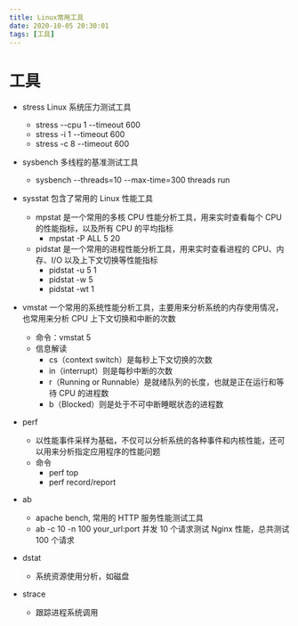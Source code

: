 ```yaml
---
title: Linux常用工具
date: 2020-10-05 20:30:01
tags: [工具]
---
```


# 工具

- stress Linux 系统压力测试工具

  - stress --cpu 1 --timeout 600
  - stress -i 1 --timeout 600
  - stress -c 8 --timeout 600

- sysbench 多线程的基准测试工具

  - sysbench --threads=10 --max-time=300 threads run

- sysstat 包含了常用的 Linux 性能工具

  - mpstat 是一个常用的多核 CPU 性能分析工具，用来实时查看每个 CPU 的性能指标，以及所有 CPU 的平均指标
    - mpstat -P ALL 5 20
  - pidstat 是一个常用的进程性能分析工具，用来实时查看进程的 CPU、内存、I/O 以及上下文切换等性能指标
    - pidstat -u 5 1
    - pidstat -w 5
    - pidstat -wt 1

- vmstat 一个常用的系统性能分析工具，主要用来分析系统的内存使用情况，也常用来分析 CPU 上下文切换和中断的次数

  - 命令：vmstat 5
  - 信息解读
    - cs（context switch）是每秒上下文切换的次数
    - in（interrupt）则是每秒中断的次数
    - r（Running or Runnable）是就绪队列的长度，也就是正在运行和等待 CPU 的进程数
    - b（Blocked）则是处于不可中断睡眠状态的进程数

- perf

  - 以性能事件采样为基础，不仅可以分析系统的各种事件和内核性能，还可以用来分析指定应用程序的性能问题
  - 命令
    - perf top
    - perf record/report

- ab

  - apache bench, 常用的 HTTP 服务性能测试工具
  - ab -c 10 -n 100 your_url:port 并发 10 个请求测试 Nginx 性能，总共测试 100 个请求

- dstat

  - 系统资源使用分析，如磁盘

- strace

  - 跟踪进程系统调用

